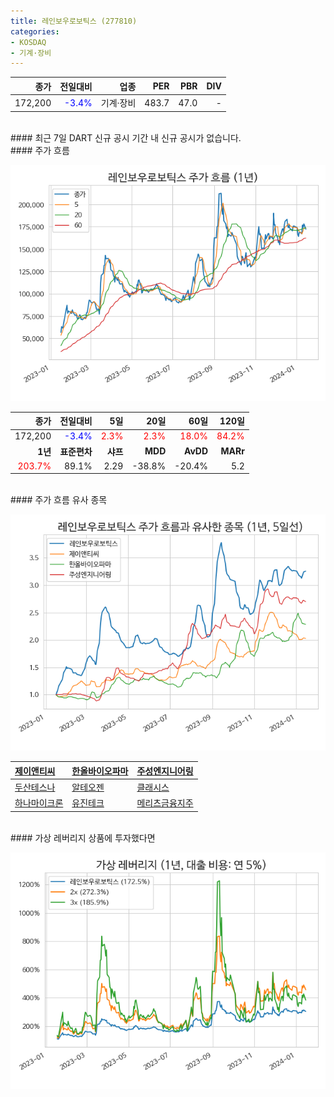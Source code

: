 ```yaml
---
title: 레인보우로보틱스 (277810)
categories:
- KOSDAQ
- 기계·장비
---
```


|**종가**|**전일대비**|**업종**|**PER**|**PBR**|**DIV**|
|-------:|-----------:|-------:|------:|------:|------:|
|172,200|<span style="color: blue">-3.4%</span>|기계·장비|483.7|47.0|-|

<!-- more -->

<br>
#### 최근 7일 DART 신규 공시<a id="dart"></a>
기간 내 신규 공시가 없습니다.

<br>
#### 주가 흐름<a id="price"></a>

![277810](/assets/images/stock/277810.png)

|**종가**|**전일대비**|**5일**|**20일**|**60일**|**120일**|
|-------:|-----------:|------:|-------:|-------:|--------:|
| 172,200 | <span style="color: blue">-3.4%</span> | <span style="color: red">2.3%</span> | <span style="color: red">2.3%</span> | <span style="color: red">18.0%</span> | <span style="color: red">84.2%</span> |
|**1년**|**표준편차**|**샤프**|**MDD**|**AvDD**|**MARr**|
| <span style="color: red">203.7%</span> | 89.1% | 2.29 | -38.8% | -20.4% | 5.2 |

<br>
#### 주가 흐름 유사 종목<a id="corr"></a>

![277810](/assets/images/stock/277810_corr.png)

| [제이앤티씨](/204270/) | [한올바이오파마](/009420/) | [주성엔지니어링](/036930/) |
|:---------------------------------------|:---------------------------------------|:---------------------------------------|
| [두산테스나](/131970/) | [알테오젠](/196170/) | [클래시스](/214150/) |
| [하나마이크론](/067310/) | [유진테크](/084370/) | [메리츠금융지주](/138040/) |

<br>
#### 가상 레버리지 상품에 투자했다면<a id="2x"></a>

![277810](/assets/images/stock/277810_2x.png)

[^corr]: 상관계수를 이용하여 분석하였습니다.